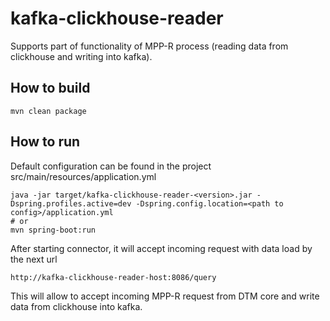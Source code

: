 # kafka-clickhouse-reader
Supports part of functionality of MPP-R process (reading data from clickhouse and writing into kafka).

## How to build

```shell script
mvn clean package
```

## How to run
Default configuration can be found in the project src/main/resources/application.yml

```shell script
java -jar target/kafka-clickhouse-reader-<version>.jar -Dspring.profiles.active=dev -Dspring.config.location=<path to config>/application.yml
# or
mvn spring-boot:run
```

After starting connector, it will accept incoming request with data load by the next url
```shell script
http://kafka-clickhouse-reader-host:8086/query
```

This will allow to accept incoming MPP-R request from DTM core and write data from clickhouse into kafka.
